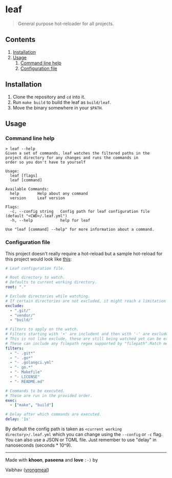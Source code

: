 # leaf

> General purpose hot-reloader for all projects.

## Contents

1. [Installation](#installation)
1. [Usage](#usage)
    1. [Command line help](#command-line-help)
    1. [Configuration file](#configuration-file)

## Installation

1. Clone the repository and `cd` into it.
1. Run `make build` to build the leaf as `build/leaf`.
1. Move the binary somewhere in your `$PATH`.

## Usage

### Command line help

```console
> leaf --help
Given a set of commands, leaf watches the filtered paths in the project directory for any changes and runs the commands in
order so you don't have to yourself

Usage:
  leaf [flags]
  leaf [command]

Available Commands:
  help        Help about any command
  version     Leaf version

Flags:
  -c, --config string   Config path for leaf configuration file (default "<CWD>/.leaf.yml")
  -h, --help            help for leaf

Use "leaf [command] --help" for more information about a command.
```

### Configuration file

This project doesn't really require a hot-reload but a sample hot-reload for this project would look like [this](_examples/sample.leaf.yml):

```yaml
# Leaf configuration file.

# Root directory to watch.
# Defaults to current working directory.
root: "."

# Exclude directories while watching.
# If certain directories are not excluded, it might reach a limitation where watcher doesn't start.
exclude:
  - ".git/"
  - "vendor/"
  - "build/"

# Filters to apply on the watch.
# Filters starting with '+' are includent and then with '-' are excluded.
# This is not like exclude, these are still being watched yet can be excluded from the execution.
# These can include any filepath regex supported by "filepath".Match method or even a directory.
filters:
  - "- .git*"
  - "- .go*"
  - "- .golangci.yml"
  - "- go.*"
  - "- Makefile"
  - "- LICENSE"
  - "- README.md"

# Commands to be executed.
# These are run in the provided order.
exec:
  - ["make", "build"]

# Delay after which commands are executed.
delay: '1s'
```

By default the config path is taken as `<current working directory>/.leaf.yml` which you can change using the `--config` or `-c` flag. You can also use a JSON or TOML file. Just remember to use "delay" in nanoseconds (seconds * 10^9).

---

Made with **khoon**, **paseena** and **love** `:-)` by

Vaibhav ([vrongmeal](https://vrongmeal.github.io))
